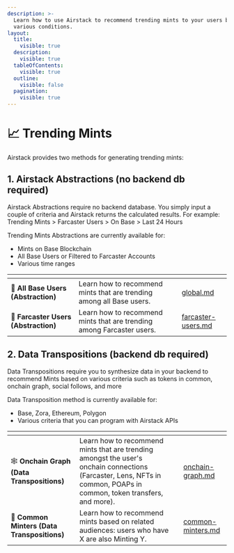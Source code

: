 ```yaml
---
description: >-
  Learn how to use Airstack to recommend trending mints to your users based on
  various conditions.
layout:
  title:
    visible: true
  description:
    visible: true
  tableOfContents:
    visible: true
  outline:
    visible: false
  pagination:
    visible: true
---
```


# 📈 Trending Mints

Airstack provides two methods for generating trending mints:

## 1. Airstack Abstractions (no backend db required)

Airstack Abstractions require no backend database. You simply input a couple of criteria and Airstack returns the calculated results. For example: Trending Mints > Farcaster Users > On Base > Last 24 Hours&#x20;

Trending Mints Abstractions are currently available for:

* Mints on Base Blockchain
* All Base Users or Filtered to Farcaster Accounts
* Various time ranges

<table data-view="cards"><thead><tr><th></th><th></th><th></th><th data-hidden data-card-target data-type="content-ref"></th></tr></thead><tbody><tr><td><span data-gb-custom-inline data-tag="emoji" data-code="1f535">🔵</span> <strong>All Base Users (Abstraction)</strong></td><td>Learn how to recommend mints that are trending among all Base users.</td><td></td><td><a href="global.md">global.md</a></td></tr><tr><td><span data-gb-custom-inline data-tag="emoji" data-code="1f49c">💜</span> <strong>Farcaster Users (Abstraction)</strong></td><td>Learn how to recommend mints that are trending among Farcaster users.</td><td></td><td><a href="farcaster-users.md">farcaster-users.md</a></td></tr></tbody></table>

## 2. Data Transpositions (backend db required)

Data Transpositions require you to synthesize data in your backend to recommend Mints based on various criteria such as tokens in common, onchain graph, social follows, and more

Data Transposition method is currently available for:

* Base, Zora, Ethereum, Polygon
* Various criteria that you can program with Airstack APIs

<table data-view="cards"><thead><tr><th></th><th></th><th></th><th data-hidden data-card-target data-type="content-ref"></th></tr></thead><tbody><tr><td><span data-gb-custom-inline data-tag="emoji" data-code="1f578">🕸️</span> <strong>Onchain Graph (Data Transpositions)</strong></td><td>Learn how to recommend mints that are trending amongst the user's onchain connections (Farcaster, Lens, NFTs in common, POAPs in common, token transfers, and more).</td><td></td><td><a href="onchain-graph.md">onchain-graph.md</a></td></tr><tr><td><span data-gb-custom-inline data-tag="emoji" data-code="1f45b">👛</span> <strong>Common Minters (Data Transpositions)</strong></td><td>Learn how to recommend mints based on related audiences: users who have X are also Minting Y.</td><td></td><td><a href="common-minters.md">common-minters.md</a></td></tr></tbody></table>

